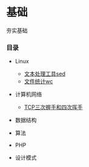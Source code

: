 # 基础
夯实基础

### 目录

- Linux
  - [文本处理工具sed](Linux/文本处理工具sed.md)
  - [文件统计wc](Linux/文件统计wc.md)

- 计算机网络
  - [TCP三次握手和四次挥手](计算机网络/TCP三次握手和四次挥手.md)
  
- 数据结构

- 算法

- PHP

- 设计模式